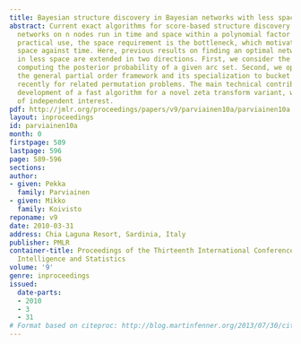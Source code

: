 ```yaml
---
title: Bayesian structure discovery in Bayesian networks with less space
abstract: Current exact algorithms for score-based structure discovery in Bayesian
  networks on n nodes run in time and space within a polynomial factor of 2^n. For
  practical use, the space requirement is the bottleneck, which motivates trading
  space against time. Here, previous results on finding an optimal network structure
  in less space are extended in two directions. First, we consider the problem of
  computing the posterior probability of a given arc set. Second, we operate with
  the general partial order framework and its specialization to bucket orders,  introduced
  recently for related permutation problems. The main technical contribution is the
  development of a fast algorithm for a novel zeta transform variant, which may be
  of independent interest.
pdf: http://jmlr.org/proceedings/papers/v9/parviainen10a/parviainen10a.pdf
layout: inproceedings
id: parviainen10a
month: 0
firstpage: 589
lastpage: 596
page: 589-596
sections: 
author:
- given: Pekka
  family: Parviainen
- given: Mikko
  family: Koivisto
reponame: v9
date: 2010-03-31
address: Chia Laguna Resort, Sardinia, Italy
publisher: PMLR
container-title: Proceedings of the Thirteenth International Conference on Artificial
  Intelligence and Statistics
volume: '9'
genre: inproceedings
issued:
  date-parts:
  - 2010
  - 3
  - 31
# Format based on citeproc: http://blog.martinfenner.org/2013/07/30/citeproc-yaml-for-bibliographies/
---
```

